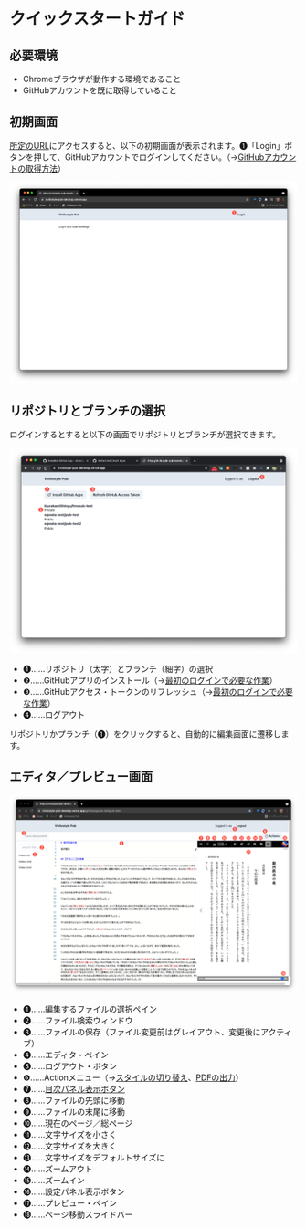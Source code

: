 #  クイックスタートガイド 

## 必要環境 

- Chromeブラウザが動作する環境であること
- GitHubアカウントを既に取得していること

## 初期画面

[所定のURL](https://vivliostyle-pub-develop.vercel.app/)にアクセスすると、以下の初期画面が表示されます。❶「Login」ボタンを押して、GitHubアカウントでログインしてください。（→[GitHubアカウントの取得方法](/ja/advance-preparation/get-an-account#github%E3%82%A2%E3%82%AB%E3%82%A6%E3%83%B3%E3%83%88%E3%81%AE%E5%8F%96%E5%BE%97%E6%96%B9%E6%B3%95)）

![初期画面](images/readme-first/fig-1.png)

## リポジトリとブランチの選択

ログインするとすると以下の画面でリポジトリとブランチが選択できます。

![リポジトリとブランチの選択](images/readme-first/fig-2.png)

- ❶……リポジトリ（太字）とブランチ（細字）の選択
- ❷……GitHubアプリのインストール（→[最初のログインで必要な作業](/ja/advance-preparation/login.md)）
- ❸……GitHubアクセス・トークンのリフレッシュ（→[最初のログインで必要な作業](/ja/advance-preparation/login.md)）
- ❹……ログアウト

リポジトリかプランチ（❶）をクリックすると、自動的に編集画面に遷移します。

## エディタ／プレビュー画面

![エディタ／プレビュー画面](images/readme-first/fig-3.png)

- ❶……編集するファイルの選択ペイン
- ❷……ファイル検索ウィンドウ
- ❸……ファイルの保存（ファイル変更前はグレイアウト、変更後にアクティブ）
- ❹……エディタ・ペイン
- ❺……ログアウト・ボタン
- ❻……Actionメニュー（→[スタイルの切り替え](/ja/switching-styles/switching-styles.md)、[PDFの出力](/ja/output-files/output-pdf.md)）
- ❼……[目次パネル表示ボタン](https://docs.vivliostyle.org/#/ja/vivliostyle-viewer#%E7%9B%AE%E6%AC%A1%E3%83%91%E3%83%8D%E3%83%AB)
- ❽……ファイルの先頭に移動
- ❾……ファイルの末尾に移動
- ❿……現在のページ／総ページ
- ⓫……文字サイズを小さく
- ⓬……文字サイズを大きく
- ⓭……文字サイズをデフォルトサイズに
- ⓮……ズームアウト
- ⓯……ズームイン
- ⓰……設定パネル表示ボタン
- ⓱……プレビュー・ペイン
- ⓲……ページ移動スライドバー